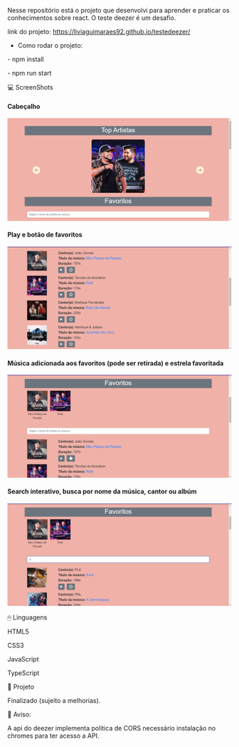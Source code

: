 Nesse repositório está o projeto que desenvolvi para aprender e praticar os conhecimentos sobre react. O teste deezer é um desafio.

link do projeto: https://liviaguimaraes92.github.io/testedeezer/

- Como rodar o projeto:
<p>
- npm install<p>
- npm run start

 💻 ScreenShots

<h4>Cabeçalho</h4>

<img src="https://raw.githubusercontent.com/liviaguimaraes92/testedeezer/main/projetoangular1.jpg" title="cabeçalho" /></a>
<p>
<p>

<h4>Play e botão de favoritos</h4>

<img src="https://raw.githubusercontent.com/liviaguimaraes92/testedeezer/main/projetoangular2.jpg" title="play e botão de favoritos" /></a>
<p>
<p>
  
<h4>Música adicionada aos favoritos (pode ser retirada) e estrela favoritada</h4>

<img src="https://raw.githubusercontent.com/liviaguimaraes92/testedeezer/main/projetoangular3.jpg" title="música add aos favoritos" /></a>
<p>
<p>  
  
<h4>Search interativo, busca por nome da música, cantor ou albúm</h4>

<img src="https://raw.githubusercontent.com/liviaguimaraes92/testedeezer/main/projetoangular4.jpg" title="search interativo" /></a>
<p>
<p>  
  
🖱 Linguagens

HTML5<p>
CSS3<p>
JavaScript<p>
TypeScript

🎨 Projeto
  
Finalizado (sujeito a melhorias).
  
📩 Aviso:
  
A api do deezer implementa politica de CORS necessário instalação no chromes para ter acesso a API.
